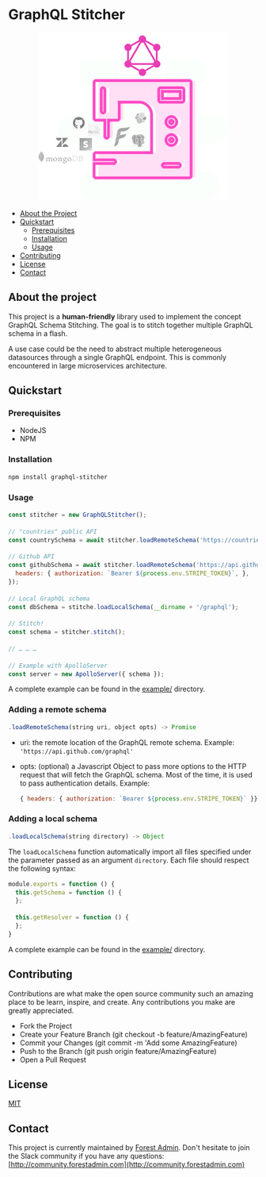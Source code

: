 # GraphQL Stitcher

<p align="center">
  <img src="https://github.com/ForestAdmin/graphql-stitcher/blob/master/assets/logo.png?raw=true" alt="GraphQL Stitcher Logo">
</p>

* [About the Project](#about-the-project)
* [Quickstart](#quickstart)
  * [Prerequisites](#prerequisites)
  * [Installation](#installation)
  * [Usage](#usage)
* [Contributing](#contributing)
* [License](#license)
* [Contact](#contact)

## About the project
This project is a **human-friendly** library used to implement the concept GraphQL Schema Stitching. The goal is to stitch together multiple GraphQL schema in a flash.

A use case could be the need to abstract multiple heterogeneous datasources through a single GraphQL endpoint. This is commonly encountered in large microservices architecture.

## Quickstart

### Prerequisites

- NodeJS
- NPM

### Installation

```sh
npm install graphql-stitcher
```

### Usage

```javascript
const stitcher = new GraphQLStitcher();

// "countries" public API
const countrySchema = await stitcher.loadRemoteSchema('https://countries.trevorblades.com');

// Github API
const githubSchema = await stitcher.loadRemoteSchema('https://api.github.com/graphql', {
  headers: { authorization: `Bearer ${process.env.STRIPE_TOKEN}`, },
});

// Local GraphQL schema
const dbSchema = stitche.loadLocalSchema(__dirname + '/graphql');

// Stitch!
const schema = stitcher.stitch();

// … … …

// Example with ApolloServer
const server = new ApolloServer({ schema });
```

A complete example can be found in the [example/](https://github.com/ForestAdmin/graphql-stitcher/tree/master/example) directory.


### Adding a remote schema

```javascript
.loadRemoteSchema(string uri, object opts) -> Promise
```

- uri: the remote location of the GraphQL remote schema. Example: `'https://api.github.com/graphql'`
- opts: (optional) a Javascript Object to pass more options to the HTTP request that will fetch the GraphQL schema. Most of the time, it is used to pass authentication details. Example:

	```javascript
	{ headers: { authorization: `Bearer ${process.env.STRIPE_TOKEN}` }}
	```


### Adding a local schema

```javascript
.loadLocalSchema(string directory) -> Object
```

The `loadLocalSchema` function automatically import all files specified under the parameter passed as an argument `directory`. Each file should respect the following syntax:

```javascript
module.exports = function () {
  this.getSchema = function () {
  };

  this.getResolver = function () {
  };
}
```

A complete example can be found in the [example/](https://github.com/ForestAdmin/graphql-stitcher/tree/master/example) directory.

## Contributing

Contributions are what make the open source community such an amazing place to be learn, inspire, and create. Any contributions you make are greatly appreciated.

- Fork the Project
- Create your Feature Branch (git checkout -b feature/AmazingFeature)
- Commit your Changes (git commit -m 'Add some AmazingFeature)
- Push to the Branch (git push origin feature/AmazingFeature)
- Open a Pull Request

## License
[MIT](https://github.com/ForestAdmin/graphql-stitcher/blob/master/LICENSE)

## Contact
This project is currently maintained by [Forest Admin](https://www.forestadmin.com). Don't hesitate to join the Slack community if you have any questions: [http://community.forestadmin.com](http://community.forestadmin.com)
